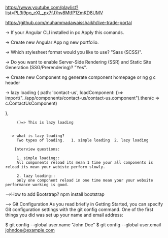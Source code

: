 https://www.youtube.com/playlist?list=PL3i9po_eXL_px7fJ7nv8MtfP1ZmKD8UMV

https://github.com/muhammadawaisshaikh/live-trade-portal

-> If your Angular CLI installed in pc Apply this comands.

-> Create new Angular App
ng new portfolio.

-> Which stylesheet format would you like to use? "Sass (SCSS)".

->  Do you want to enable Server-Side Rendering (SSR) and Static Site Generation (SSG/Prerendering)? "Yes".

-> Create new Component
ng generate component homepage
or
ng g c header

<!-- -> how to add routing in components?
    . add <router-outlet />
    . go to app.routes.ts 
    {
        path: '',
        loadComponent: ()=> import("../app/components/homepage/homepage.component").then(c => c.HomepageComponent)
    },
    {
        path: 'homepage',
        loadComponent: ()=> import("../app/components/homepage/homepage.component").then(c => c.HomepageComponent)
    },
    {
        path: 'about',
        loadComponent: ()=> import("../app/components/about/about.component").then(c => c.AboutComponent)
    } -->


->   lazy loading
{
        path: 'contact-us',
        loadComponent: ()=> import("../app/components/contact-us/contact-us.component").then(c => c.ContactUsComponent)

},         

         ()=> This is lazy loading


      -> what is lazy loading?
         Two types of loading.   1. simple loading  2. lazy loading  
          
        Interview questions:

         1. simple loading::
         All components reload its mean 1 time your all components is reload its mean your webiste perform slowly.

         2. lazy loading::
         only one component reload in one time mean your your website performance working is good.



   

<!-- -> how to call component to another component?
you copy in selector value in header component just like this "selector: 'app-header'," then paste in 
app.component.html like <app-header></app-header> , then add " import header component" in app.component.ts and call to import same component. -->

-->How to add Bootstrap?
npm install bootstrap

--> Git Configuration
As you read briefly in Getting Started, you can specify Git configuration settings with the git config command. One of the first things you did was set up your name and email address:

$ git config --global user.name "John Doe"
$ git config --global user.email johndoe@example.com


